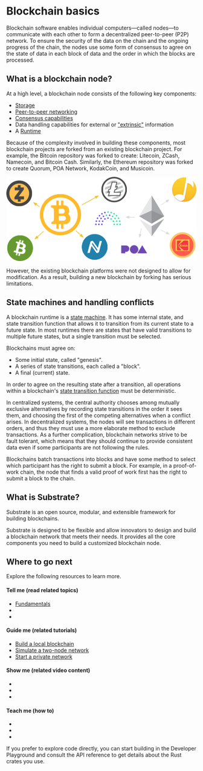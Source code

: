 # Blockchain basics

Blockchain software enables individual computers—called nodes—to communicate with each other to form a decentralized peer-to-peer (P2P) network.
To ensure the security of the data on the chain and the ongoing progress of the chain, the nodes use some form of consensus to agree on the state of data in each block of data and the order in which the blocks are processed.

## What is a blockchain node?

At a high level, a blockchain node consists of the following key components:

- [Storage](/v3/advanced/storage)
- [Peer-to-peer networking](https://libp2p.io)
- [Consensus capabilities](/v3/advanced/consensus)
- Data handling capabilities for external or ["extrinsic"](/v3/concepts/extrinsics) information
- A [Runtime](/v3/concepts/runtime)

Because of the complexity involved in building these components, most blockchain projects are forked from an existing blockchain project.
For example, the Bitcoin repository was forked to create: Litecoin, ZCash, Namecoin, and Bitcoin Cash. Similarly, the Ethereum repository was forked to create Quorum, POA Network, KodakCoin, and Musicoin.

![Blockchain forks](../../img/tutorials/01-create-your-first-chain/forks.png)

However, the existing blockchain platforms were not designed to allow for modification.
As a result, building a new blockchain by forking has serious limitations.

## State machines and handling conflicts

A blockchain runtime is a [state machine](https://en.wikipedia.org/wiki/Finite-state_machine). 
It has some internal state, and state transition function that allows it to transition from its current state to a future state. 
In most runtimes there are states that have valid transitions to multiple future states, but a single transition must be selected.

Blockchains must agree on:

- Some initial state, called "genesis".
- A series of state transitions, each called a "block".
- A final (current) state.

In order to agree on the resulting state after a transition, all operations within a blockchain's [state transition function](/v3/concepts/runtime) must be deterministic.

In centralized systems, the central authority chooses among mutually exclusive alternatives by recording state transitions in the order it sees them, and choosing the first of the competing alternatives when a conflict arises. 
In decentralized systems, the nodes will see transactions in different orders, and thus they must use a more elaborate method to exclude transactions. 
As a further complication, blockchain networks strive to be fault tolerant, which means that they should continue to provide consistent data even if some participants are not following the rules.

Blockchains batch transactions into blocks and have some method to select which participant has the right to submit a block. 
For example, in a proof-of-work chain, the node that finds a valid proof of work first has the right to submit a block to the chain.

## What is Substrate?

Substrate is an open source, modular, and extensible framework for building blockchains.

Substrate is designed to be flexible and allow innovators to design and build a blockchain network that meets their needs.
It provides all the core components you need to build a customized blockchain node.

## Where to go next

Explore the following resources to learn more.

#### Tell me (read related topics)

* [Fundamentals](./index.md)
* 
* 

#### Guide me (related tutorials)

* [Build a local blockchain](../../tutorials/01-build-local-blockchain.md)
* [Simulate a two-node network](../../tutorials/02-simulate-network.md)
* [Start a private network](../../tutorials/03-private-network.md)

#### Show me (related video content)

* 
* 
* 

#### Teach me (how to)

* 
* 
* 

If you prefer to explore code directly, you can start building in the Developer Playground and consult the API reference to get details about the Rust crates you use.
